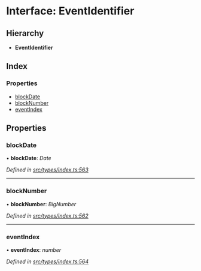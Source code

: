 # Interface: EventIdentifier

## Hierarchy

* **EventIdentifier**

## Index

### Properties

* [blockDate](eventidentifier.md#blockdate)
* [blockNumber](eventidentifier.md#blocknumber)
* [eventIndex](eventidentifier.md#eventindex)

## Properties

###  blockDate

• **blockDate**: *Date*

*Defined in [src/types/index.ts:563](https://github.com/PolymathNetwork/polymesh-sdk/blob/108d588b/src/types/index.ts#L563)*

___

###  blockNumber

• **blockNumber**: *BigNumber*

*Defined in [src/types/index.ts:562](https://github.com/PolymathNetwork/polymesh-sdk/blob/108d588b/src/types/index.ts#L562)*

___

###  eventIndex

• **eventIndex**: *number*

*Defined in [src/types/index.ts:564](https://github.com/PolymathNetwork/polymesh-sdk/blob/108d588b/src/types/index.ts#L564)*
